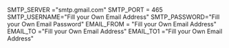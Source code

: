 SMTP_SERVER ="smtp.gmail.com"
SMTP_PORT = 465
SMTP_USERNAME="Fill your Own Email Address"
SMTP_PASSWORD="Fill your Own Email Password"
EMAIL_FROM = "Fill your Own Email Address"
EMAIL_TO ="Fill your Own Email Address"
EMAIL_TO1 ="Fill your Own Email Address"